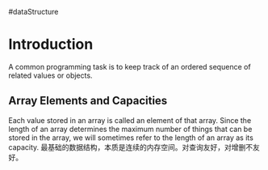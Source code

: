 #dataStructure 
# Introduction 

A common programming task is to keep track of an ordered sequence of related values or objects.
## Array Elements and Capacities
Each value stored in an array is called an element of that array. Since the length of an array determines the maximum number of things that can be stored in the array, we will sometimes refer to the length of an array as its capacity.
最基础的数据结构，本质是连续的内存空间。对查询友好，对增删不友好。
